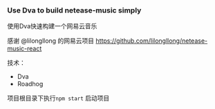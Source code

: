 ### Use Dva to build netease-music simply
使用Dva快速构建一个网易云音乐

感谢 @lilongllong 的网易云项目
https://github.com/lilongllong/netease-music-react

技术：
- Dva
- Roadhog



项目根目录下执行`npm start` 启动项目













